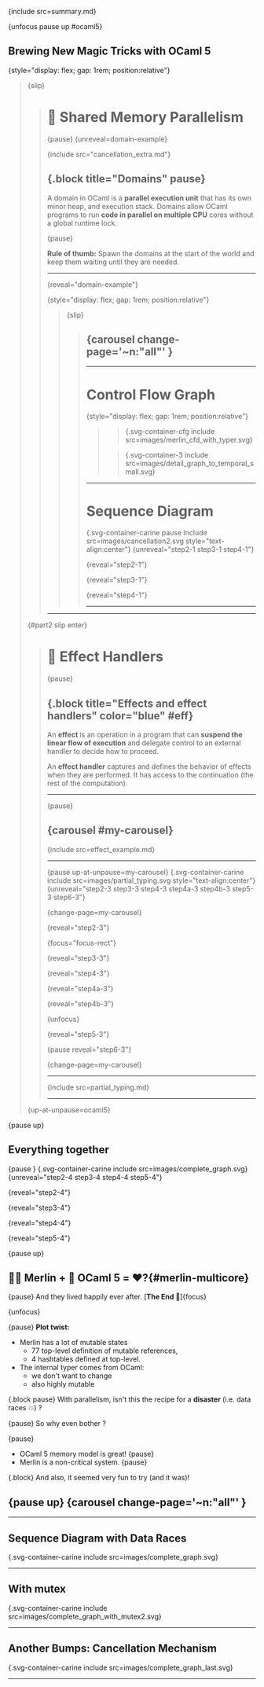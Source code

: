 {include src=summary.md}

{unfocus pause up #ocaml5}
## Brewing New Magic Tricks with OCaml 5

<!-- {pause style="text-align:center" up-at-unpause=ocaml5} -->
<style>
.svg-container-carine svg {
  width: 55%;
  height: auto;
}
</style>

<style>
.svg-container-3 svg {
  width: 180%;
  height: auto;
}
</style>

<style>
.svg-container-cfg svg {
  width: 60%;
  height: auto;
}
</style>

{style="display: flex; gap: 1rem; position:relative"}
> {slip}
> > # 🌱 Shared Memory Parallelism
> >
> > {pause}
> > {unreveal=domain-example}
> >
> > {include src="cancellation_extra.md"}
> >
> > {.block title="Domains" pause}
> > ---
> >
> > A domain in OCaml is a **parallel execution unit** that has its own minor heap, and execution stack.
> > Domains allow OCaml programs to run **code in parallel on multiple CPU** cores without a global runtime lock.
> >
> > {pause}
> >
> > **Rule of thumb:** Spawn the domains at the start of the world and keep them waiting until they are needed.
> >
> > ---
> >
> > {reveal="domain-example"}
> >
> > {style="display: flex; gap: 1rem; position:relative"}
> > > {slip}
> > > >
> > > > {carousel change-page='~n:"all"' }
> > > > ----
> > > >
> > > > ---
> > > >
> > > > # Control Flow Graph
> > > > {style="display: flex; gap: 1rem; position:relative"}
> > > > > > {.svg-container-cfg include src=images/merlin_cfd_with_typer.svg}
> > > > >
> > > > > > 
> > > > > > {.svg-container-3 include src=images/detail_graph_to_temporal_small.svg}  
> > > > 
> > > > ---
> > > > # Sequence Diagram
> > > > {.svg-container-carine pause include src=images/cancellation2.svg style="text-align:center"} 
> > > > {unreveal="step2-1 step3-1 step4-1"}
> > > >
> > > > {reveal="step2-1"}
> > > >
> > > > {reveal="step3-1"}
> > > >
> > > > {reveal="step4-1"}
> > > > 
> > > > ----
> > >
> > > <!-- {slip}
> > > > {pause}
> > > > {.svg-container-carine include src=images/cancellation.svg}  
> > > > {unreveal="step2-2 step3-2 step4-2 step5-2 step6-2"}
> > > >
> > > > {reveal="step2-2"}
> > > >
> > > > {reveal="step3-2"}
> > > >
> > > > {reveal="step4-2"}
> > > >
> > > > {reveal="step5-2"}
> > > >
> > > > {reveal="step6-2"}-->
> > > >
> > > > 
> > >
> > ---
>
>
> {#part2 slip enter}
> > # 🍄 Effect Handlers
> >
> > {pause}
> >
> > {.block title="Effects and effect handlers" color="blue" #eff}
> > ---
> >
> > An **effect** is an operation in a program that can **suspend the linear flow of execution** and delegate control to an external handler to decide how to proceed.
> > 
> > An **effect handler** captures and defines the behavior of effects when they are performed. It has access to the continuation (the rest of the computation).
> >
> > ---
> >
> > {pause}
> >
> > {carousel #my-carousel}
> > ----
> >
> > {include src=effect_example.md}
> >
> > ---
> >
> > {pause up-at-unpause=my-carousel}
> > {.svg-container-carine include src=images/partial_typing.svg style="text-align:center"} 
> > {unreveal="step2-3 step3-3 step4-3 step4a-3 step4b-3 step5-3 step6-3"}
> > 
> > {change-page=my-carousel}
> >
> > {reveal="step2-3"}
> >
> > {focus="focus-rect"}
> >
> > {reveal="step3-3"}
> >
> > {reveal="step4-3"}
> >
> > {reveal="step4a-3"}
> > 
> > {reveal="step4b-3"}
> > 
> > {unfocus}
> >
> > {reveal="step5-3"}
> >
> > {pause reveal="step6-3"}
> >
> > {change-page=my-carousel}
> >
> > ---
> >
> > {include src=partial_typing.md}
> >
> > ----
> > 
>
> 
> {up-at-unpause=ocaml5}

{pause up}
## Everything together

{pause }
{.svg-container-carine include src=images/complete_graph.svg} 
{unreveal="step2-4 step3-4 step4-4 step5-4"}

{reveal="step2-4"}

{reveal="step3-4"}

{reveal="step4-4"}

{reveal="step5-4"}


{pause up}
## 🧙‍♀️ Merlin +  🐫 OCaml 5 = ❤️?{#merlin-multicore}

{pause}
And they lived happily ever after. 
[**The End 👑**]{focus}

{unfocus}

{pause}
**Plot twist:**
- Merlin has a lot of mutable states 
  - 77 top-level definition of mutable references,
  - 4 hashtables defined at top-level.
- The internal typer comes from OCaml: 
  - we don't want to change
  - also highly mutable

{.block pause}
With parallelism, isn't this the recipe for a **disaster** (i.e. data races 💥) ?

{pause}
So why even bother ?

{pause}
- OCaml 5 memory model is great! {pause}
- Merlin is a non-critical system. {pause} 

{.block}
And also, it seemed very fun to try (and it was)!

{pause up}
{carousel change-page='~n:"all"' }
-----

----
## Sequence Diagram with Data Races
{.svg-container-carine include src=images/complete_graph.svg} 

----
## With mutex
{.svg-container-carine include src=images/complete_graph_with_mutex2.svg} 

----
## Another Bumps: Cancellation Mechanism
{.svg-container-carine include src=images/complete_graph_last.svg} 


-----




